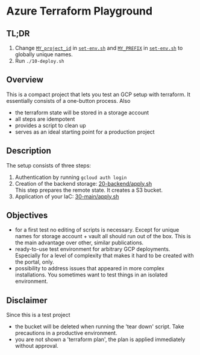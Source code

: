 # Azure Terraform Playground

## TL;DR
1. Change 
[`MY_project_id`](./set-env.sh#L5)
in
[`set-env.sh`](./set-env.sh)
and
[`MY_PREFIX`](./set-env.sh#L3)
in
[`set-env.sh`](./20-tf-backend/set-env.sh)
to globally unique names.
2. Run
        ```
        ./10-deploy.sh
        ```

## Overview
This is a compact project that lets you test an GCP setup with terraform.
It essentially consists of a one-button process.
Also
- the terraform state will be stored in a storage account
- all steps are idempotent
- provides a script to clean up
- serves as an ideal starting point for a production project

## Description
The setup consists of three steps:
1. Authentication by running `gcloud auth login`
2. Creation of the backend storage: [20-backend/apply.sh](./20-backend/apply.sh)  
  This step prepares the remote state. It creates a S3 bucket.
3. Application of your IaC: [30-main/apply.sh](./30-main/apply.sh)  

## Objectives
- for a first test no editing of scripts is necessary. Except for unique names for storage account + vault all should run out of the box. This is the main advantage over other, similar publications.
- ready-to-use test environment for arbitrary GCP deployments. Especially for a level of complexity that makes it hard to be created with the portal, only.
- possibility to address issues that appeared in more complex installations. You sometimes want to test things in an isolated environment.

## Disclaimer
Since this is a test project 
- the bucket will be deleted when running the 'tear down' script. Take precautions in a productive environment.
- you are not shown a 'terraform plan', the plan is applied immediately without approval.
